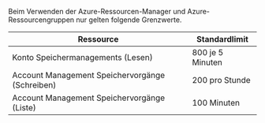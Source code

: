 Beim Verwenden der Azure-Ressourcen-Manager und Azure-Ressourcengruppen nur gelten folgende Grenzwerte.

Ressource|Standardlimit
---|---
Konto Speichermanagements (Lesen)|800 je 5 Minuten
Account Management Speichervorgänge (Schreiben)|200 pro Stunde
Account Management Speichervorgänge (Liste)|100 Minuten
